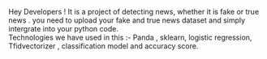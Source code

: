 Hey Developers ! 
It is a project of detecting news, whether it is fake or true news .
you need to upload your fake and true news dataset and simply intergrate into your python code.  
Technologies we have used in this :-
Panda , sklearn, logistic regression, Tfidvectorizer , classification model and accuracy score.

